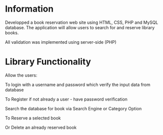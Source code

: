 # Information
Developped a book reservation web site using HTML, CSS, PHP and MySQL database. The application will allow users to search for and reserve library books. 

All validation was implemented using server-side (PHP)

# Library Functionality
Allow the users:

To login with a username and password which verify the input data from database

To Register if not already a user - have password verification

Search the database for book via Search Engine or Category Option

To Reserve a selected book

Or Delete an already reserved book

